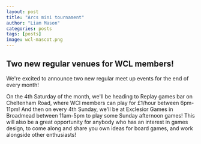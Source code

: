 ```yaml
---
layout: post
title: "Arcs mini tournament"
author: "Liam Mason"
categories: posts
tags: [posts]
image: wcl-mascot.png
---
```


## __Two new regular venues for WCL members!__

We're excited to announce two new regular meet up events for the end of every month!

On the 4th Saturday of the month, we'll be heading to Replay games bar on Cheltenham Road, where WCl members can play for £1/hour between 6pm-11pm!
And then on every 4th Sunday, we'll be at Exclesior Games in Broadmead between 11am-5pm to play some Sunday afternoon games! This will also be a great opportunity for anybody who has an interest in games design, to come along and share you own ideas for board games, and work alongside other enthusiasts!
